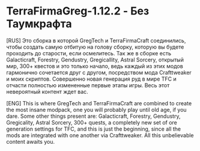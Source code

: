 # TerraFirmaGreg-1.12.2 - Без Таумкрафта
[RUS]
Это сборка в которой GregTech и TerraFirmaCraft соединились, чтобы создать самую отбитую на голову сборку, которую вы будете проходить до старости, если осмелитесь.
Так же в сборке есть Galacticraft, Forestry, Gendustry, Gregicallity, Astral Sorcery, открытый мир, 300+ квестов и это только начало, ведь каждый из этих модов гармонично сочетается друг с другом, посредством мода Crafttweaker и моих скриптов.
Совершенно новая генерация руд в мире TFC и отчасти полностью измененные первые этапы игры.
Весь этот невероятный контент ждет вас. 

[ENG]
This is where GregTech and TerraFirmaCraft are combined to create the most insane modpack, one you will probably play until old age, if you dare.
Some other things present are: Galacticraft, Forestry, Gendustry, Gregicality, Astral Sorcery, 300+ quests, a completely new set of ore generation settings for TFC, and this is just the beginning, since all the mods are integrated with one another via Crafttweaker.
All this unbelievable content awaits you.
